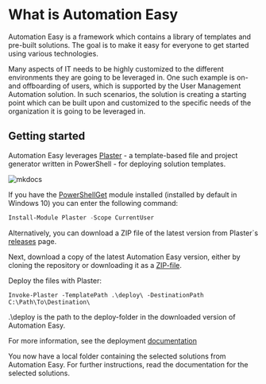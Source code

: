 ﻿# What is Automation Easy

Automation Easy is a framework which contains a library of templates and pre-built solutions.
The goal is to make it easy for everyone to get started using various technologies.

Many aspects of IT needs to be highly customized to the different environments they are going to be leveraged in.
One such example is on- and offboarding of users, which is supported by the User Management Automation solution.
In such scenarios, the solution is creating a starting point which can be built upon and customized to the specific needs of the organization it is going to be leveraged in.

## Getting started

Automation Easy leverages [Plaster](https://github.com/PowerShell/Plaster) - a template-based file and project generator written in PowerShell - for deploying solution templates.

![mkdocs](/img/plaster_demo.gif)

If you have the [PowerShellGet](https://docs.microsoft.com/en-us/powershell/gallery/overview#powershellget-overviewadme) module installed (installed by default in Windows 10)
you can enter the following command:

```PowerShell
Install-Module Plaster -Scope CurrentUser
```

Alternatively, you can download a ZIP file of the latest version from Plaster`s [releases](https://github.com/PowerShell/Plaster/releases)
page.

Next, download a copy of the latest Automation Easy version, either by cloning the repository or downloading it as a [ZIP-file](https://github.com/CrayonAS/AutomationEasy/archive/master.zip).

Deploy the files with Plaster:

```Invoke-Plaster -TemplatePath .\deploy\ -DestinationPath C:\Path\To\Destination\```

.\deploy is the path to the deploy-folder in the downloaded version of Automation Easy.

For more information, see the deployment [documentation](Deploy/index.md)

You now have a local folder containing the selected solutions from Automation Easy. For further instructions, read the documentation for the selected solutions.